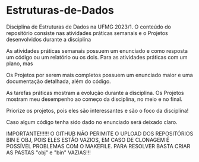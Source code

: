 # Estruturas-de-Dados
Disciplina de Estruturas de Dados na UFMG 2023/1. O conteúdo do repositório consiste nas atividades práticas semanais e o Projetos desenvolvidos durante a disciplina

As atividades práticas semanais possuem um enunciado e como resposta um código ou um relatório ou os dois.
Para as atividades práticas com um plano, mas

Os Projetos por serem mais completos possuem um enunciado maior e uma documentação detalhada, além do código.

As tarefas práticas mostram a evolução durante a disciplina.
Os Projetos mostram meu desempenho ao começo da disciplina, no meio e no final.

Priorize os projetos, pois eles são interessantes e são o foco da disciplina!

Caso algum código tenha sido dado no enunciado será deixado claro.

IMPORTANTE!!!!!! O GITHUB NÃO PERIMITE O UPLOAD DOS REPOSITÓRIOS BIN E OBJ, POIS ELES ESTÃO VAZIOS, EM CASO DE CLONAGEM É POSSÍVEL PROBLEMAS COM O MAKEFILE.
PARA RESOLVER BASTA CRIAR AS PASTAS "obj" e "bin" VAZIAS!!!
